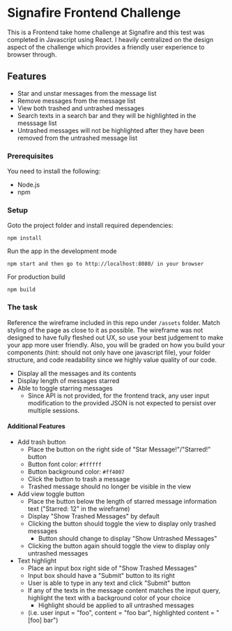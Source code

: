 # Signafire Frontend Challenge

This is a Frontend take home challenge at Signafire and this test was completed in Javascript using React. I heavily centralized on the design aspect of the challenge which provides a friendly user experience to browser through. 

## Features 

- Star and unstar messages from the message list 
- Remove messages from the message list 
- View both trashed and untrashed messages 
- Search texts in a search bar and they will be highlighted in the messsage list 
- Untrashed messages will not be highlighted after they have been removed from the untrashed message list 

### Prerequisites

You need to install the following: 

- Node.js
- npm 

### Setup

Goto the project folder and install required dependencies:

```
npm install 
```

Run the app in the development mode 

```
npm start and then go to http://localhost:8080/ in your browser
```

For production build 

```
npm build
```

### The task 

Reference the wireframe included in this repo under `/assets` folder. Match styling of the page as close to it as possible. The wireframe was not designed to have fully fleshed out UX, so use your best judgement to make your app more user friendly. Also, you will be graded on how you build your components (hint: should not only have one javascript file), your folder structure, and code readability since we highly value quality of our code.

- Display all the messages and its contents
- Display length of messages starred
- Able to toggle starring messages
  - Since API is not provided, for the frontend track, any user input modification to the provided JSON is not expected to persist over multiple sessions.

#### Additional Features

- Add trash button
  - Place the button on the right side of "Star Message!"/"Starred!" button
  - Button font color: `#ffffff`
  - Button background color: `#ff4007`
  - Click the button to trash a message
  - Trashed message should no longer be visible in the view
- Add view toggle button
  - Place the button below the length of starred message information text ("Starred: 12" in the wireframe)
  - Display "Show Trashed Messages" by default
  - Clicking the button should toggle the view to display only trashed messages
    - Button should change to display "Show Untrashed Messages"
  - Clicking the button again should toggle the view to display only untrashed messages
- Text highlight
  - Place an input box right side of "Show Trashed Messages"
  - Input box should have a "Submit" button to its right
  - User is able to type in any text and click "Submit" button
  - If any of the texts in the message content matches the input query, highlight the text with a background color of your choice
    - Highlight should be applied to all untrashed messages
  - (i.e. user input = "foo", content = "foo bar", highlighted content = "[foo] bar")